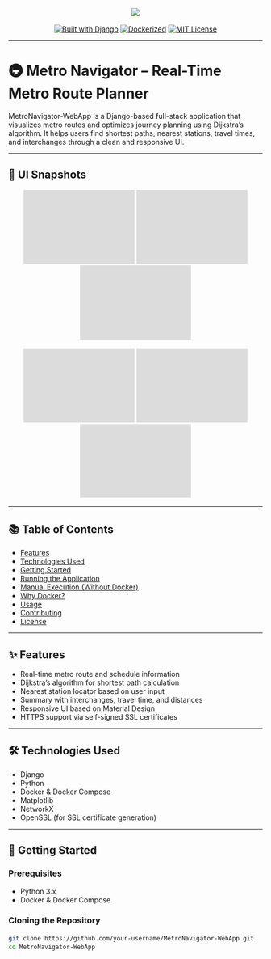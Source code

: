 <p align="center">
  <img src="https://capsule-render.vercel.app/api?type=waving&color=0e5e6f&height=200&section=header&text=Metro%20Navigator&fontColor=ffffff&fontSize=32&fontAlignY=40&desc=Real-Time%20Metro%20Route%20Planner%20using%20Dijkstra's%20Algorithm&descSize=16&descAlign=50" />
</p>

<p align="center">
  <a href="#"><img alt="Built with Django" src="https://img.shields.io/badge/Built%20with-Django-0e5e6f?style=for-the-badge&logo=django"></a>
  <a href="#"><img alt="Dockerized" src="https://img.shields.io/badge/Dockerized-Yes-2496ED?style=for-the-badge&logo=docker"></a>
  <a href="#"><img alt="MIT License" src="https://img.shields.io/badge/License-MIT-yellow.svg?style=for-the-badge"></a>
</p>

---

# 🚇 Metro Navigator – Real-Time Metro Route Planner

MetroNavigator-WebApp is a Django-based full-stack application that visualizes metro routes and optimizes journey planning using Dijkstra’s algorithm. It helps users find shortest paths, nearest stations, travel times, and interchanges through a clean and responsive UI.

---

## 📸 UI Snapshots

<p align="center">
  <img src="main.jpg" width="220" />
  <img src="main2.jpg" width="220" />
  <img src="pop.jpg" width="220" />
</p>
<p align="center">
  <img src="ui1.jpg" width="220" />
  <img src="ui2.jpg" width="220" />
  <img src="ui3.jpg" width="220" />
</p>

---

## 📚 Table of Contents

- [Features](#features)
- [Technologies Used](#technologies-used)
- [Getting Started](#getting-started)
- [Running the Application](#running-the-application)
- [Manual Execution (Without Docker)](#manual-execution-without-docker)
- [Why Docker?](#why-docker)
- [Usage](#usage)
- [Contributing](#contributing)
- [License](#license)

---

## ✨ Features

- Real-time metro route and schedule information
- Dijkstra’s algorithm for shortest path calculation
- Nearest station locator based on user input
- Summary with interchanges, travel time, and distances
- Responsive UI based on Material Design
- HTTPS support via self-signed SSL certificates

---

## 🛠️ Technologies Used

- Django
- Python
- Docker & Docker Compose
- Matplotlib
- NetworkX
- OpenSSL (for SSL certificate generation)

---

## 🚀 Getting Started

### Prerequisites

- Python 3.x
- Docker & Docker Compose

### Cloning the Repository

```bash
git clone https://github.com/your-username/MetroNavigator-WebApp.git
cd MetroNavigator-WebApp
